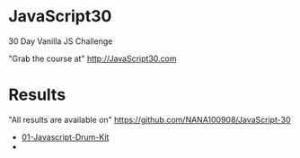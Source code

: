 <p dir="auto">
    <a href="https://camo.githubusercontent.com/07ca65497065dd926bd889c53b7b7652f8ef3cbc4320739cf7ebed3c4d34cb2d/68747470733a2f2f6a61766173637269707433302e636f6d2f696d616765732f4a53332d736f6369616c2d73686172652e706e67" target="_blank" rel="noopener noreferrer">
        <img src="https://camo.githubusercontent.com/07ca65497065dd926bd889c53b7b7652f8ef3cbc4320739cf7ebed3c4d34cb2d/68747470733a2f2f6a61766173637269707433302e636f6d2f696d616765732f4a53332d736f6369616c2d73686172652e706e67" alt data-canonical-src="https://javascript30.com/images/JS3-social-share.png" style="max-width: 100%;"/>
    </a>
</p>
<h1 dir="auto">
    <a id="user-content-javascript30" class="anchor" aria-hidden="true" href="#javascript30"></a>
    JavaScript30
</h1>
<p dir="auto">30 Day Vanilla JS Challenge</p>
<p dir="auto">
    "Grab the course at"
    <a href="http://JavaScript30.com" rel="notfollow">
        http://JavaScript30.com
    </a>
</p>
<h1 dir="auto">
    <a id="user-content-results" class="anchor" aria-hidden="true" href="#results"></a>
    Results
</h1>
<p dir="auto">
    "All results are available on"
    <a href="https://github.com/NANA100908/JavaScript-30" rel="nofollow">
        https://github.com/NANA100908/JavaScript-30
    </a>
</p>
<ul dir="auto">
    <li>
        <a href="https://github.com/NANA100908/JavaScript-30/tree/main/01%20-%20JavaScript%20Drum%20Kit" rel="nofollow">01-Javascript-Drum-Kit</a>
    </li>
    <li dir="auto">
        <a href="http://" rel="nofollow"></a>
    </li>
</ul>
